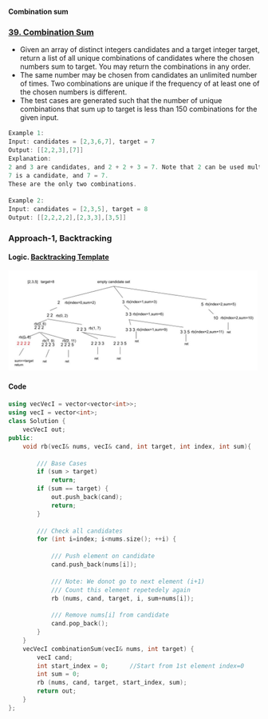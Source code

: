**Combination sum**

### [39. Combination Sum](https://leetcode.com/problems/combination-sum/description/)
- Given an array of distinct integers candidates and a target integer target, return a list of all unique combinations of candidates where the chosen numbers sum to target. You may return the combinations in any order.
- The same number may be chosen from candidates an unlimited number of times. Two combinations are unique if the frequency of at least one of the chosen numbers is different.
- The test cases are generated such that the number of unique combinations that sum up to target is less than 150 combinations for the given input.
```c
Example 1:
Input: candidates = [2,3,6,7], target = 7
Output: [[2,2,3],[7]]
Explanation:
2 and 3 are candidates, and 2 + 2 + 3 = 7. Note that 2 can be used multiple times.
7 is a candidate, and 7 = 7.
These are the only two combinations.

Example 2:
Input: candidates = [2,3,5], target = 8
Output: [[2,2,2,2],[2,3,3],[3,5]]
```

### Approach-1, Backtracking
#### Logic. [Backtracking Template]()

<img src=combination_sum_bt_graph.jpg width=500/>

#### Code
```cpp
using vecVecI = vector<vector<int>>;
using vecI = vector<int>;
class Solution {
    vecVecI out;
public:
    void rb(vecI& nums, vecI& cand, int target, int index, int sum){

        /// Base Cases
        if (sum > target)
            return;
        if (sum == target) {
            out.push_back(cand);
            return;
        }

        /// Check all candidates
        for (int i=index; i<nums.size(); ++i) {
            
            /// Push element on candidate
            cand.push_back(nums[i]);

            /// Note: We donot go to next element (i+1)
            /// Count this element repetedely again
            rb (nums, cand, target, i, sum+nums[i]);

            /// Remove nums[i] from candidate
            cand.pop_back();
        }
    }
    vecVecI combinationSum(vecI& nums, int target) {
        vecI cand;
        int start_index = 0;      //Start from 1st element index=0
        int sum = 0;
        rb (nums, cand, target, start_index, sum);
        return out;
    }
};
```
